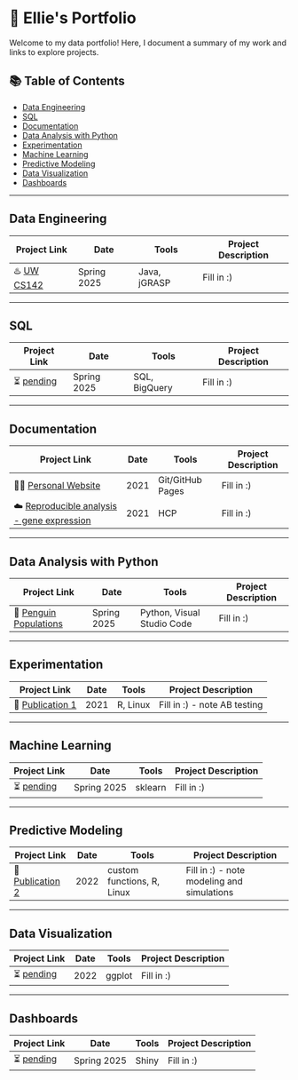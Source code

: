 # 🎨 Ellie's Portfolio

Welcome to my data portfolio! Here, I document a summary of my work and links to explore projects. 

## 📚 Table of Contents  

- [Data Engineering](#data-engineering)
- [SQL](#sql)
- [Documentation](#documentation)
- [Data Analysis with Python](#data-analysis-with-python)
- [Experimentation](#experimentation)
- [Machine Learning](#machine-learning)
- [Predictive Modeling](#predictive-modeling)
- [Data Visualization](#data-visualization)
- [Dashboards](#dashboards)

***

## Data Engineering

| Project Link | Date | Tools | Project Description | 
|---|---|---|---|
| ♨️ [UW CS142](https://github.com/etaagen?tab=repositories) | Spring 2025 | Java, jGRASP | Fill in :) |

***

## SQL   

| Project Link | Date | Tools | Project Description | 
|---|---|---|---|
| ⏳ [pending](https://github.com/etaagen?tab=repositories) | Spring 2025 | SQL, BigQuery | Fill in :) |

***

## Documentation   

| Project Link | Date | Tools | Project Description | 
|---|---|---|---|
| 🙋‍♀️ [Personal Website](https://github.com/etaagen/etaagen.github.io) | 2021 | Git/GitHub Pages | Fill in :) |
| ☁️ [Reproducible analysis - gene expression](https://github.com/etaagen/Taagen_2021_TPG/blob/main/supplementary_4/script_S4.md) | 2021 | HCP | Fill in :) 

***

## Data Analysis with Python  

| Project Link | Date | Tools | Project Description | 
|---|---|---|---|
| 🧊 [Penguin Populations](https://github.com/etaagen?tab=repositories) | Spring 2025 | Python, Visual Studio Code | Fill in :) |

***

## Experimentation   

| Project Link | Date | Tools | Project Description | 
|---|---|---|---|
| 🧬 [Publication 1](https://github.com/etaagen/Taagen_2021_TPG/blob/main/README.md) | 2021 | R, Linux | Fill in :) - note AB testing |

***

## Machine Learning 

| Project Link | Date | Tools | Project Description | 
|---|---|---|---|
| ⏳ [pending](https://github.com/etaagen?tab=repositories) | Spring 2025 | sklearn | Fill in :) |

***

## Predictive Modeling   

| Project Link | Date | Tools | Project Description | 
|---|---|---|---|
| 🎯 [Publication 2](https://github.com/etaagen/dissertation_chapter_4/blob/main/README.md) | 2022 | custom functions, R, Linux | Fill in :) - note modeling and simulations |  

***

## Data Visualization   

| Project Link | Date | Tools | Project Description | 
|---|---|---|---|
| ⏳ [pending](https://github.com/etaagen?tab=repositories) | 2022 | ggplot | Fill in :) |  

***

## Dashboards 

| Project Link | Date | Tools | Project Description | 
|---|---|---|---|
| ⏳ [pending](https://github.com/etaagen?tab=repositories) | Spring 2025 | Shiny | Fill in :) |
